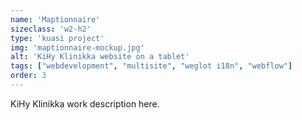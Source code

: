 ```yaml
---
name: 'Maptionnaire'
sizeclass: 'w2-h2'
type: 'kuasi project'
img: 'maptionnaire-mockup.jpg'
alt: 'KiHy Klinikka website on a tablet'
tags: ["webdevelopment", "multisite", "weglot i18n", "webflow"]
order: 3
---
```


KiHy Klinikka work description here.
